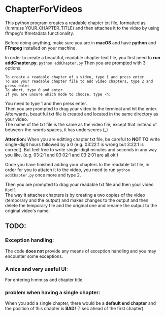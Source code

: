 # ChapterForVideos
This python program creates a readable chapter txt file, formatted as (h:mm:ss YOUR_CHAPTER_TITLE) and then attaches it to the video by using ffmpeg's ffmetadata functionality.

Before doing anything, make sure you are in **macOS** and have **python** and **FFmpeg** installed on your machine.

In order to create a beautiful, readable chapter text file, you first need to **run addChapter.py**. 
`python addChapter.py`
Then you are prompted with 3 options:
```
To create a readable chapter of a video, type 1 and press enter.
To use your readable chapter file to add video chapters, type 2 and press enter
To abort, type 0 and enter.
If you are unsure which mode to choose, type -h:
```
You need to type 1 and then press enter.\
Then you are prompted to drag your video to the terminal and hit the enter.\
Afterwards, beautiful txt file is created and located in the same directory as your video.\
The name of the txt file is the same as the video file, except that instead of between-the-words spaces, it has underscores (_)

**Attention:**
When you are editting chapter txt file, be careful to **NOT TO** write single-digit hours followed by a 0 (e.g. 03:22:1 is wrong but 3:22:1 is correct). But feel free to write single-digit minutes and seconds in any way you like. (e.g. 03:2:1 and 03:02:1 and 03:2:01 are all ok!)

Once you have finished adding your chapters to the readable txt file, in order for you to attatch it to the video, you need to run `python addChapter.py` once more and type 2. 

Then you are prompted to drag your readable txt file and then your video itself. \
The way it attaches chapters is by creating a two copies of the video (temporary and the output) and makes changes to the output and then delete the temporary file and the original one and rename the output to the original video's name.

## TODO:
### Exception handling:
 The code **does not** provide any means of exception handling and you may encounter some exceptions.
### A nice and very useful UI: 
For entering h:mm:ss and chapter title 
### problem when having a single chapter:
When you add a single chapter, there would be a **default end chapter** and the position of this chapter is **BAD!** (1 sec ahead of the first chapter)
